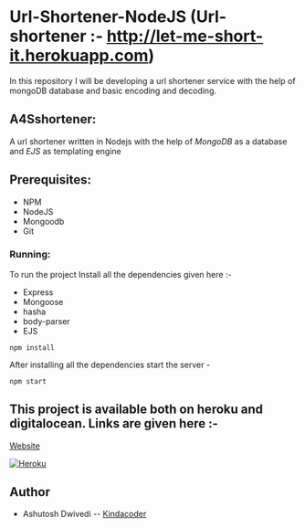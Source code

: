 # Url-Shortener-NodeJS (Url-shortener :- http://let-me-short-it.herokuapp.com)
In this repository I will be developing a url shortener service with the help of mongoDB database and basic encoding and decoding.
## A4Sshortener:
A url shortener written in Nodejs with the help of *MongoDB* as a database and *EJS* as templating engine
## Prerequisites:
- NPM
- NodeJS
- Mongoodb
- Git
### Running:
To run the project Install all the dependencies given here :-

- Express
- Mongoose
- hasha
- body-parser
- EJS

```
npm install
```
After installing all the dependencies start the server -

```
npm start
```
## This project is available both on heroku and digitalocean. Links are given here :-
[Website](http://let-me-short-it.herokuapp.com)

[![Heroku](https://www.herokucdn.com/deploy/button.png)](http://let-me-short-it.herokuapp.com/)


## Author
* Ashutosh Dwivedi -- [Kindacoder](https://github.com/kindacoder)






